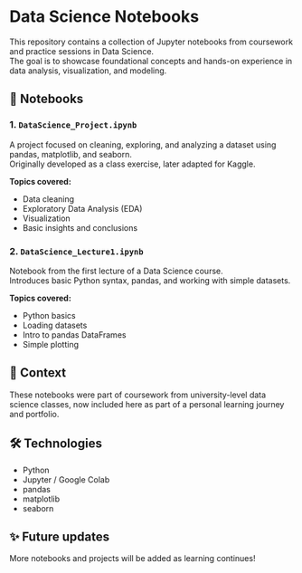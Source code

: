 # Data Science Notebooks

This repository contains a collection of Jupyter notebooks from coursework and practice sessions in Data Science.  
The goal is to showcase foundational concepts and hands-on experience in data analysis, visualization, and modeling.

## 📁 Notebooks

### 1. `DataScience_Project.ipynb`
A project focused on cleaning, exploring, and analyzing a dataset using pandas, matplotlib, and seaborn.  
Originally developed as a class exercise, later adapted for Kaggle.

**Topics covered:**
- Data cleaning
- Exploratory Data Analysis (EDA)
- Visualization
- Basic insights and conclusions

### 2. `DataScience_Lecture1.ipynb`
Notebook from the first lecture of a Data Science course.  
Introduces basic Python syntax, pandas, and working with simple datasets.

**Topics covered:**
- Python basics
- Loading datasets
- Intro to pandas DataFrames
- Simple plotting

## 💼 Context
These notebooks were part of coursework from university-level data science classes, now included here as part of a personal learning journey and portfolio.

## 🛠️ Technologies
- Python
- Jupyter / Google Colab
- pandas
- matplotlib
- seaborn

## ✨ Future updates
More notebooks and projects will be added as learning continues!
